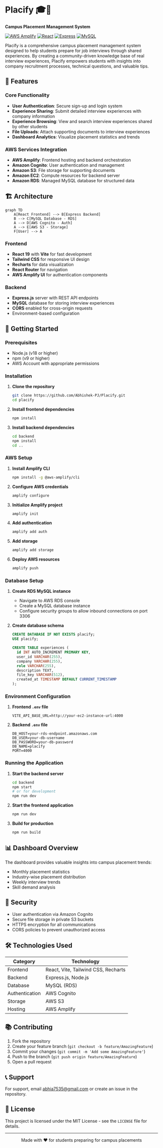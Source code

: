# Placify 🎓💼

**Campus Placement Management System**

[![AWS Amplify](https://img.shields.io/badge/AWS-Amplify-orange?style=for-the-badge&logo=amazon-aws)](https://aws.amazon.com/amplify/)
[![React](https://img.shields.io/badge/React-19-blue?style=for-the-badge&logo=react)](https://reactjs.org/)
[![Express](https://img.shields.io/badge/Express-5-green?style=for-the-badge&logo=express)](https://expressjs.com/)
[![MySQL](https://img.shields.io/badge/MySQL-8-blue?style=for-the-badge&logo=mysql)](https://mysql.com/)

Placify is a comprehensive campus placement management system designed to help students prepare for job interviews through shared experiences. By creating a community-driven knowledge base of real interview experiences, Placify empowers students with insights into company recruitment processes, technical questions, and valuable tips.

## 🌟 Features

### Core Functionality
- **User Authentication**: Secure sign-up and login system
- **Experience Sharing**: Submit detailed interview experiences with company information
- **Experience Browsing**: View and search interview experiences shared by other students
- **File Uploads**: Attach supporting documents to interview experiences
- **Dashboard Analytics**: Visualize placement statistics and trends

### AWS Services Integration
- **AWS Amplify**: Frontend hosting and backend orchestration
- **Amazon Cognito**: User authentication and management
- **Amazon S3**: File storage for supporting documents
- **Amazon EC2**: Compute resources for backend server
- **Amazon RDS**: Managed MySQL database for structured data

## 🏗️ Architecture

```mermaid
graph TD
    A[React Frontend] --> B[Express Backend]
    B --> C[MySQL Database - RDS]
    A --> D[AWS Cognito - Auth]
    A --> E[AWS S3 - Storage]
    F[User] --> A
```

### Frontend
- **React 19** with **Vite** for fast development
- **Tailwind CSS** for responsive UI design
- **Recharts** for data visualization
- **React Router** for navigation
- **AWS Amplify UI** for authentication components

### Backend
- **Express.js** server with REST API endpoints
- **MySQL** database for storing interview experiences
- **CORS** enabled for cross-origin requests
- Environment-based configuration

## 🚀 Getting Started

### Prerequisites
- Node.js (v18 or higher)
- npm (v9 or higher)
- AWS Account with appropriate permissions

### Installation

1. **Clone the repository**
   ```bash
   git clone https://github.com/Abhishek-PJ/Placify.git
   cd placify
   ```

2. **Install frontend dependencies**
   ```bash
   npm install
   ```

3. **Install backend dependencies**
   ```bash
   cd backend
   npm install
   cd ..
   ```

### AWS Setup

1. **Install Amplify CLI**
   ```bash
   npm install -g @aws-amplify/cli
   ```

2. **Configure AWS credentials**
   ```bash
   amplify configure
   ```

3. **Initialize Amplify project**
   ```bash
   amplify init
   ```

4. **Add authentication**
   ```bash
   amplify add auth
   ```

5. **Add storage**
   ```bash
   amplify add storage
   ```

6. **Deploy AWS resources**
   ```bash
   amplify push
   ```

### Database Setup

1. **Create RDS MySQL instance**
   - Navigate to AWS RDS console
   - Create a MySQL database instance
   - Configure security groups to allow inbound connections on port 3306

2. **Create database schema**
   ```sql
   CREATE DATABASE IF NOT EXISTS placify;
   USE placify;
   
   CREATE TABLE experiences (
     id INT AUTO_INCREMENT PRIMARY KEY,
     user_id VARCHAR(255),
     company VARCHAR(255),
     role VARCHAR(255),
     description TEXT,
     file_key VARCHAR(512),
     created_at TIMESTAMP DEFAULT CURRENT_TIMESTAMP
   );
   ```

### Environment Configuration

1. **Frontend `.env` file**
   ```env
   VITE_API_BASE_URL=http://your-ec2-instance-url:4000
   ```

2. **Backend `.env` file**
   ```env
   DB_HOST=your-rds-endpoint.amazonaws.com
   DB_USER=your-db-username
   DB_PASSWORD=your-db-password
   DB_NAME=placify
   PORT=4000
   ```

### Running the Application

1. **Start the backend server**
   ```bash
   cd backend
   npm start
   # or for development
   npm run dev
   ```

2. **Start the frontend application**
   ```bash
   npm run dev
   ```

3. **Build for production**
   ```bash
   npm run build
   ```

## 📊 Dashboard Overview

The dashboard provides valuable insights into campus placement trends:
- Monthly placement statistics
- Industry-wise placement distribution
- Weekly interview trends
- Skill demand analysis

## 🔐 Security

- User authentication via Amazon Cognito
- Secure file storage in private S3 buckets
- HTTPS encryption for all communications
- CORS policies to prevent unauthorized access

## 🛠️ Technologies Used

| Category | Technology |
|---------|------------|
| Frontend | React, Vite, Tailwind CSS, Recharts |
| Backend | Express.js, Node.js |
| Database | MySQL (RDS) |
| Authentication | AWS Cognito |
| Storage | AWS S3 |
| Hosting | AWS Amplify |

## 📚 Contributing

1. Fork the repository
2. Create your feature branch (`git checkout -b feature/AmazingFeature`)
3. Commit your changes (`git commit -m 'Add some AmazingFeature'`)
4. Push to the branch (`git push origin feature/AmazingFeature`)
5. Open a pull request

## 📞 Support

For support, email abhia7535@gmail.com or create an issue in the repository.

## 📄 License

This project is licensed under the MIT License - see the `LICENSE` file for details.

---

<p align="center">
  Made with ❤️ for students preparing for campus placements
</p>
